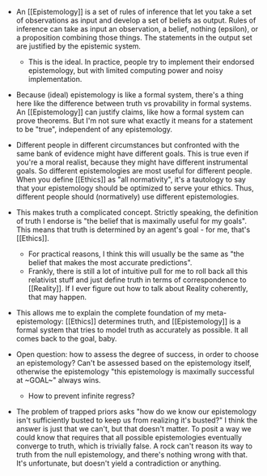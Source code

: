 - An [[Epistemology]] is a set of rules of inference that let you take a set of observations as input and develop a set of beliefs as output. Rules of inference can take as input an observation, a belief, nothing (epsilon), or a proposition combining those things. The statements in the output set are justified by the epistemic system.
	- This is the ideal. In practice, people try to implement their endorsed epistemology, but with limited computing power and noisy implementation.
- Because (ideal) epistemology is like a formal system, there's a thing here like the difference between truth vs provability in formal systems. An [[Epistemology]] can justify claims, like how a formal system can prove theorems. But I'm not sure what exactly it means for a statement to be "true", independent of any epistemology.
- Different people in different circumstances but confronted with the same bank of evidence might have different goals. This is true even if you're a moral realist, because they might have different instrumental goals. So different epistemologies are most useful for different people. When you define [[Ethics]] as "all normativity", it's a tautology to say that your epistemology should be optimized to serve your ethics. Thus, different people should (normatively) use different epistemologies.
- This makes truth a complicated concept. Strictly speaking, the definition of truth I endorse is "the belief that is maximally useful for my goals". This means that truth is determined by an agent's goal - for me, that's [[Ethics]].
	- For practical reasons, I think this will usually be the same as "the belief that makes the most accurate predictions".
	- Frankly, there is still a lot of intuitive pull for me to roll back all this relativist stuff and just define truth in terms of correspondence to [[Reality]]. If I ever figure out how to talk about Reality coherently, that may happen.
- This allows me to explain the complete foundation of my meta-epistemology: [[Ethics]] determines truth, and [[Epistemology]] is a formal system that tries to model truth as accurately as possible. It all comes back to the goal, baby.

- Open question: how to assess the degree of success, in order to choose an epistemology? Can't be assessed based on the epistemology itself, otherwise the epistemology "this epistemology is maximally successful at ~GOAL~" always wins.
	- How to prevent infinite regress?
- The problem of trapped priors asks "how do we know our epistemology isn't sufficiently busted to keep us from realizing it's busted?" I think the answer is just that we can't, but that doesn't matter. To posit a way we could know that requires that all possible epistemologies eventually converge to truth, which is trivially false. A rock can't reason its way to truth from the null epistemology, and there's nothing wrong with that. It's unfortunate, but doesn't yield a contradiction or anything.